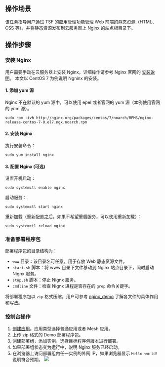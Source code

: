 ## 操作场景
该任务指导用户通过 TSF 的应用管理功能管理 Web 前端的静态资源（HTML、CSS 等），并将静态资源发布到云服务器上 Nginx 的站点根目录下。

## 操作步骤

### 安装 Nginx
用户需要手动在云服务器上安装 Nginx，详细操作请参考 Nginx 官网的 [安装说明](https://www.nginx.com/resources/wiki/start/topics/tutorials/install/)。
本文以 CentOS 7 为例说明 Ngninx 的安装。

#### 1. 添加 yum 源

Nginx 不在默认的 yum 源中，可以使用 epel 或者官网的 yum 源（本例使用官网的 yum 源）。

```
sudo rpm -ivh http://nginx.org/packages/centos/7/noarch/RPMS/nginx-release-centos-7-0.el7.ngx.noarch.rpm
```
#### 2. 安装 Nginx

执行安装命令：
```
sudo yum install nginx
```

#### 3. 配置 Nginx (可选)

设置开机启动：
```
sudo systemctl enable nginx
```

启动服务：
```
sudo systemctl start nginx
```

重新加载（重新配置之后，如果不希望重启服务，可以使用重新加载）：
```
sudo systemctl reload nginx
```

### 准备部署程序包

部署程序包的目录结构为：

- `www` 目录：该目录名可任意，用于存放 Web 静态资源文件。
- `start.sh` 脚本：将 www 目录下文件移动到 Nginx 站点目录下，同时启动 Nignx 服务。
- `stop.sh` 脚本：停止 Nignx 服务。
- `cmdline` 文件：检查 Nignx 进程是否存在的 `grep` 命令关键字。


将部署程序包以 `zip` 格式压缩。用户可参考 [nginx_demo](https://alon-test-1257356411.cos.ap-guangzhou.myqcloud.com/qcloud_tsf/nginx_demo.zip) 了解各文件的具体作用和写法。

### 控制台操作

1. [创建应用](https://cloud.tencent.com/document/product/649/13686#.E5.88.9B.E5.BB.BA.E5.BA.94.E7.94.A8)。应用类型选择普通应用或者 Mesh 应用。
2. 上传 zip 格式的 Demo 部署程序包。
3. 创建部署组，添加实例，选择目标程序包版本进行部署。
4. 如果部署组状态变为运行中，说明 Nginx 服务已经启动。
5. 在浏览器上访问部署组内任一实例的外网 IP，如果浏览器显示 `Hello world!` 说明符合预期。
![](https://main.qcloudimg.com/raw/92f731a6c2416ca0507a712d93785c09.png)
